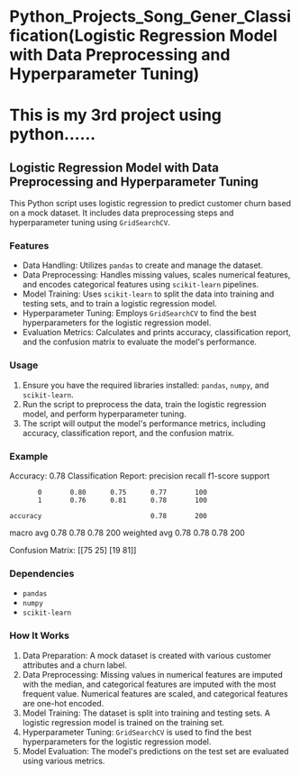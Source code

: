 # Python_Projects_Song_Gener_Classification(Logistic Regression Model with Data Preprocessing and Hyperparameter Tuning)

# This is my 3rd project using python......
## Logistic Regression Model with Data Preprocessing and Hyperparameter Tuning
This Python script uses logistic regression to predict customer churn based on a mock dataset. It includes data preprocessing steps and hyperparameter tuning using `GridSearchCV`.

### Features
- Data Handling: Utilizes `pandas` to create and manage the dataset.
- Data Preprocessing: Handles missing values, scales numerical features, and encodes categorical features using `scikit-learn` pipelines.
- Model Training: Uses `scikit-learn` to split the data into training and testing sets, and to train a logistic regression model.
- Hyperparameter Tuning: Employs `GridSearchCV` to find the best hyperparameters for the logistic regression model.
- Evaluation Metrics: Calculates and prints accuracy, classification report, and the confusion matrix to evaluate the model's performance.

### Usage
1. Ensure you have the required libraries installed: `pandas`, `numpy`, and `scikit-learn`.
2. Run the script to preprocess the data, train the logistic regression model, and perform hyperparameter tuning.
3. The script will output the model's performance metrics, including accuracy, classification report, and the confusion matrix.

### Example
Accuracy: 0.78
Classification Report:
              precision    recall  f1-score   support

           0       0.80      0.75      0.77       100
           1       0.76      0.81      0.78       100

    accuracy                           0.78       200
   macro avg       0.78      0.78      0.78       200
weighted avg       0.78      0.78      0.78       200

Confusion Matrix:
[[75 25]
 [19 81]]

### Dependencies
- `pandas`
- `numpy`
- `scikit-learn`

### How It Works
1. Data Preparation: A mock dataset is created with various customer attributes and a churn label.
2. Data Preprocessing: Missing values in numerical features are imputed with the median, and categorical features are imputed with the most frequent value. Numerical features are scaled, and categorical features are one-hot encoded.
3. Model Training: The dataset is split into training and testing sets. A logistic regression model is trained on the training set.
4. Hyperparameter Tuning: `GridSearchCV` is used to find the best hyperparameters for the logistic regression model.
5. Model Evaluation: The model's predictions on the test set are evaluated using various metrics.
